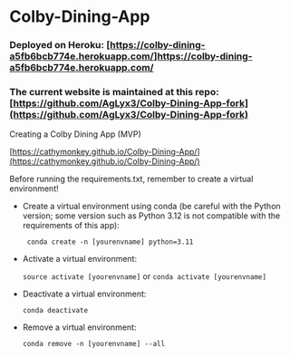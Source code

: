 # Colby-Dining-App

### Deployed on Heroku: [https://colby-dining-a5fb6bcb774e.herokuapp.com/]https://colby-dining-a5fb6bcb774e.herokuapp.com/
### The current website is maintained at this repo: [https://github.com/AgLyx3/Colby-Dining-App-fork](https://github.com/AgLyx3/Colby-Dining-App-fork)

Creating a Colby Dining App (MVP)

[https://cathymonkey.github.io/Colby-Dining-App/](https://cathymonkey.github.io/Colby-Dining-App/)

Before running the requirements.txt, remember to create a virtual environment!

- Create a virtual environment using conda (be careful with the Python version; some version such as Python 3.12 is not compatible with the requirements of this app):

    ``` conda create -n [yourenvname] python=3.11```


- Activate a virtual environment:

    ``` source activate [yourenvname] ``` or ``` conda activate [yourenvname] ```

- Deactivate a virtual environment:

    ``` conda deactivate ```

- Remove a virtual environment:

    ``` conda remove -n [yourenvname] --all ```

